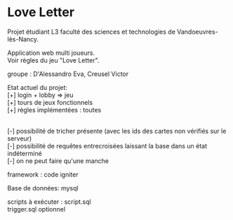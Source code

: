 # Love Letter

Projet étudiant L3 faculté des sciences et technologies de Vandoeuvres-lès-Nancy.

Application web multi joueurs. <br/>
Voir règles du jeu "Love Letter". <br/>

groupe : D'Alessandro Eva, Creusel Victor <br/>


Etat actuel du projet: <br/>
[+] login + lobby => jeu <br/>
[+] tours de jeux fonctionnels <br/>
[+] règles implémentées : toutes <br/> <br/>


[-] possibilité de tricher présente (avec les ids des cartes non vérifiés sur le serveur) <br/>
[-] possibilité de requêtes entrecroisées laissant la base dans un état indéterminé <br/>
[-] on ne peut faire qu'une manche <br/>


framework : code igniter <br/>


Base de données: mysql <br/> 

scripts à exécuter : script.sql <br/>
trigger.sql optionnel <br/>